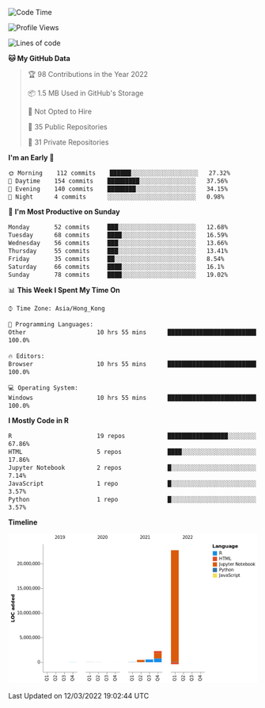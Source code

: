 

<!--**wt12318/wt12318** is a ✨ _special_ ✨ repository because its `README.md` (this file) appears on your GitHub profile.-->

<!--START_SECTION:waka-->
![Code Time](http://img.shields.io/badge/Code%20Time-10%20hrs%2055%20mins-blue)

![Profile Views](http://img.shields.io/badge/Profile%20Views-143-blue)

![Lines of code](https://img.shields.io/badge/From%20Hello%20World%20I%27ve%20Written-26%20Million%20lines%20of%20code-blue)

**🐱 My GitHub Data** 

> 🏆 98 Contributions in the Year 2022
 > 
> 📦 1.5 MB Used in GitHub's Storage 
 > 
> 🚫 Not Opted to Hire
 > 
> 📜 35 Public Repositories 
 > 
> 🔑 31 Private Repositories  
 > 
**I'm an Early 🐤** 

```text
🌞 Morning    112 commits    ██████░░░░░░░░░░░░░░░░░░░   27.32% 
🌆 Daytime    154 commits    █████████░░░░░░░░░░░░░░░░   37.56% 
🌃 Evening    140 commits    ████████░░░░░░░░░░░░░░░░░   34.15% 
🌙 Night      4 commits      ░░░░░░░░░░░░░░░░░░░░░░░░░   0.98%

```
📅 **I'm Most Productive on Sunday** 

```text
Monday       52 commits     ███░░░░░░░░░░░░░░░░░░░░░░   12.68% 
Tuesday      68 commits     ████░░░░░░░░░░░░░░░░░░░░░   16.59% 
Wednesday    56 commits     ███░░░░░░░░░░░░░░░░░░░░░░   13.66% 
Thursday     55 commits     ███░░░░░░░░░░░░░░░░░░░░░░   13.41% 
Friday       35 commits     ██░░░░░░░░░░░░░░░░░░░░░░░   8.54% 
Saturday     66 commits     ████░░░░░░░░░░░░░░░░░░░░░   16.1% 
Sunday       78 commits     ████░░░░░░░░░░░░░░░░░░░░░   19.02%

```


📊 **This Week I Spent My Time On** 

```text
⌚︎ Time Zone: Asia/Hong_Kong

💬 Programming Languages: 
Other                    10 hrs 55 mins      █████████████████████████   100.0%

🔥 Editors: 
Browser                  10 hrs 55 mins      █████████████████████████   100.0%

💻 Operating System: 
Windows                  10 hrs 55 mins      █████████████████████████   100.0%

```

**I Mostly Code in R** 

```text
R                        19 repos            █████████████████░░░░░░░░   67.86% 
HTML                     5 repos             ████░░░░░░░░░░░░░░░░░░░░░   17.86% 
Jupyter Notebook         2 repos             █░░░░░░░░░░░░░░░░░░░░░░░░   7.14% 
JavaScript               1 repo              █░░░░░░░░░░░░░░░░░░░░░░░░   3.57% 
Python                   1 repo              █░░░░░░░░░░░░░░░░░░░░░░░░   3.57%

```


**Timeline**

![Chart not found](https://raw.githubusercontent.com/wt12318/wt12318/main/charts/bar_graph.png) 


 Last Updated on 12/03/2022 19:02:44 UTC
<!--END_SECTION:waka-->


